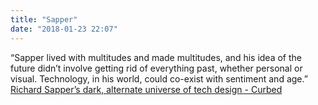 ```yaml
---
title: "Sapper"
date: "2018-01-23 22:07"
---
```


&#x201C;Sapper lived with multitudes and made multitudes, and his idea of the future didn&#x2019;t involve getting rid of everything past, whether personal or visual. Technology, in his world, could co-exist with sentiment and age.&#x201D; [Richard Sapper&#x2019;s dark, alternate universe of tech design - Curbed](https://www.curbed.com/2016/8/31/12700054/richard-sapper-design-IBM-apple)
